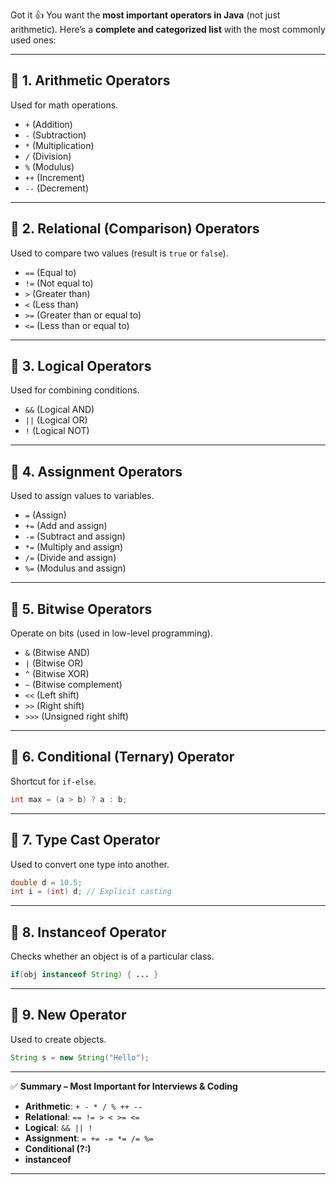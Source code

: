 Got it 👍 You want the **most important operators in Java** (not just arithmetic).
Here’s a **complete and categorized list** with the most commonly used ones:

---

## 🔑 **1. Arithmetic Operators**

Used for math operations.

* `+` (Addition)
* `-` (Subtraction)
* `*` (Multiplication)
* `/` (Division)
* `%` (Modulus)
* `++` (Increment)
* `--` (Decrement)

---

## 🔑 **2. Relational (Comparison) Operators**

Used to compare two values (result is `true` or `false`).

* `==` (Equal to)
* `!=` (Not equal to)
* `>` (Greater than)
* `<` (Less than)
* `>=` (Greater than or equal to)
* `<=` (Less than or equal to)

---

## 🔑 **3. Logical Operators**

Used for combining conditions.

* `&&` (Logical AND)
* `||` (Logical OR)
* `!` (Logical NOT)

---

## 🔑 **4. Assignment Operators**

Used to assign values to variables.

* `=` (Assign)
* `+=` (Add and assign)
* `-=` (Subtract and assign)
* `*=` (Multiply and assign)
* `/=` (Divide and assign)
* `%=` (Modulus and assign)

---

## 🔑 **5. Bitwise Operators**

Operate on bits (used in low-level programming).

* `&` (Bitwise AND)
* `|` (Bitwise OR)
* `^` (Bitwise XOR)
* `~` (Bitwise complement)
* `<<` (Left shift)
* `>>` (Right shift)
* `>>>` (Unsigned right shift)

---

## 🔑 **6. Conditional (Ternary) Operator**

Shortcut for `if-else`.

```java
int max = (a > b) ? a : b;
```

---

## 🔑 **7. Type Cast Operator**

Used to convert one type into another.

```java
double d = 10.5;
int i = (int) d; // Explicit casting
```

---

## 🔑 **8. Instanceof Operator**

Checks whether an object is of a particular class.

```java
if(obj instanceof String) { ... }
```

---

## 🔑 **9. New Operator**

Used to create objects.

```java
String s = new String("Hello");
```

---

✅ **Summary – Most Important for Interviews & Coding**

* **Arithmetic**: `+ - * / % ++ --`
* **Relational**: `== != > < >= <=`
* **Logical**: `&& || !`
* **Assignment**: `= += -= *= /= %=`
* **Conditional (?:)**
* **instanceof**

---

